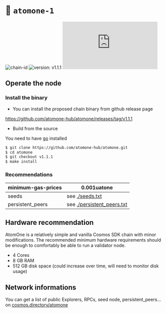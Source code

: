 # 🔗 `atomone-1`

![chain-id](https://img.shields.io/badge/chain%20id-atomone--1-blue?style=for-the-badge)
![version: v1.1.1](https://img.shields.io/badge/version-v1.1.1-green?style=for-the-badge)
![genesis.json](https://atomone.fra1.digitaloceanspaces.com/genesis.json)

## Operate the node

### Install the binary

- You can install the proposed chain binary from github release page

https://github.com/atomone-hub/atomone/releases/tag/v1.1.1

- Build from the source

You need to have [go](https://go.dev/doc/install) installed

```sh
$ git clone https://github.com/atomone-hub/atomone.git
$ cd atomone
$ git checkout v1.1.1
$ make install
```

### Recommendations

| minimum-gas-prices | 0.001uatone                                         |
|--------------------|------------------------------------------------------|
| seeds              | see [./seeds.txt](./seeds.txt)                       |
| persistent_peers   | see [./persistent_peers.txt](./persistent_peers.txt) |


## Hardware recommendation

AtomOne is a relatively simple and vanilla Cosmos SDK chain with minor modifications. The recommended minimum hardware requirements should be enough to comfortably be able to run a validator node.

- 4 Cores
- 8 GB RAM
- 512 GB disk space (could increase over time, will need to monitor disk usage)


## Network informations

You can get a list of public Explorers, RPCs, seed node, persistent_peers... on [cosmos.directory/atomone](https://cosmos.directory/atomone)
